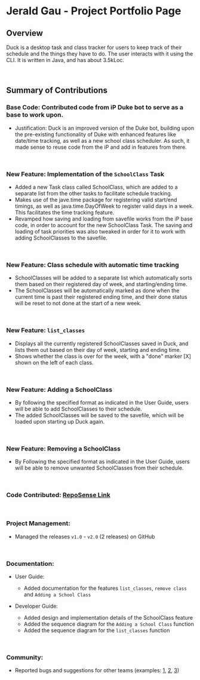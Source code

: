 # Jerald Gau - Project Portfolio Page

## Overview

Duck is a desktop task and class tracker for users to keep track of their schedule and the things they have to do. The user interacts with it using the CLI. It is written in Java, and has about 3.5kLoc.

<br />

## Summary of Contributions

### Base Code: Contributed code from iP Duke bot to serve as a base to work upon.
- Justification: Duck is an improved version of the Duke bot, building upon the pre-existing functionality of Duke with enhanced features like date/time tracking, as well as a new school class scheduler. As such, it made sense to reuse code from the iP and add in features from there.

<br />

### New Feature: Implementation of the ```SchoolClass``` Task
- Added a new Task class called SchoolClass, which are added to a separate list from the other tasks to facilitate schedule tracking.
- Makes use of the jave.time package for registering valid start/end timings, as well as java.time.DayOfWeek to register valid days in a week. This facilitates the time tracking feature.
- Revamped how saving and loading from savefile works from the iP base code, in order to account for the new SchoolClass Task. The saving and loading of task priorities was also tweaked in order for it to work with adding SchoolClasses to the savefile.

<br />

### New Feature: Class schedule with automatic time tracking
- SchoolClasses will be added to a separate list which automatically sorts them based on their registered day of week, and starting/ending time.
- The SchoolClasses will be automatically marked as done when the current time is past their registered ending time, and their done status will be reset to not done at the start of a new week.

<br />

### New Feature: ```list_classes```
- Displays all the currently registered SchoolClasses saved in Duck, and lists them out based on their day of week, starting and ending time. 
- Shows whether the class is over for the week, with a "done" marker [X] shown on the left of each class.

<br />

### New Feature: Adding a SchoolClass
- By following the specified format as indicated in the User Guide, users will be able to add SchoolClasses to their schedule. 
- The added SchoolClasses will be saved to the savefile, which will be loaded upon starting up Duck again.

<br />

### New Feature: Removing a SchoolClass
- By Following the specified format as indicated in the User Guide, users will be able to remove unwanted SchoolClasses from their schedule.

<br />

### Code Contributed: [RepoSense Link](https://nus-cs2113-ay2223s2.github.io/tp-dashboard/?search=jeraldgau&breakdown=true&sort=groupTitle%20dsc&sortWithin=title&since=2023-02-17&timeframe=commit&mergegroup=&groupSelect=groupByRepos&checkedFileTypes=docs~functional-code~test-code~other)

<br />

### Project Management:
- Managed the releases ```v1.0``` - ```v2.0``` (2 releases) on GitHub

<br />

### Documentation:
- User Guide:
  - Added documentation for the features ```list_classes```, ```remove class``` and ```Adding a School Class```
  
- Developer Guide:
  - Added design and implementation details of the SchoolClass feature
  - Added the sequence diagram for the ```Adding a School Class``` function
  - Added the sequence diagram for the ```list_classes``` function
  
<br />

### Community:
- Reported bugs and suggestions for other teams (examples: [1](https://github.com/jeraldgau/ped/issues/9), [2](https://github.com/jeraldgau/ped/issues/7), [3](https://github.com/jeraldgau/ped/issues/5))
